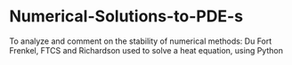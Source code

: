 # Numerical-Solutions-to-PDE-s
To analyze and comment on the stability of numerical methods: Du Fort Frenkel, FTCS and Richardson used to solve a heat equation, using Python
